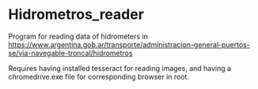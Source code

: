 # Hidrometros_reader
Program for reading data of hidrometers in https://www.argentina.gob.ar/transporte/administracion-general-puertos-se/via-navegable-troncal/hidrometros


Requires having installed tesseract for reading images, and having a chromedrive.exe file for corresponding browser in root.
